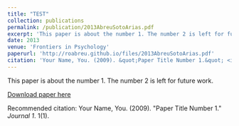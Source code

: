 ```yaml
---
title: "TEST"
collection: publications
permalink: /publication/2013AbreuSotoArias.pdf
excerpt: 'This paper is about the number 1. The number 2 is left for future work.'
date: 2013
venue: 'Frontiers in Psychology'
paperurl: 'http://roabreu.github.io/files/2013AbreuSotoArias.pdf'
citation: 'Your Name, You. (2009). &quot;Paper Title Number 1.&quot; <i>Journal 1</i>. 1(1).'
---
```

This paper is about the number 1. The number 2 is left for future work.

[Download paper here](http://roabreu.github.io/files/2013AbreuSotoArias.pdf)

Recommended citation: Your Name, You. (2009). "Paper Title Number 1." <i>Journal 1</i>. 1(1).
